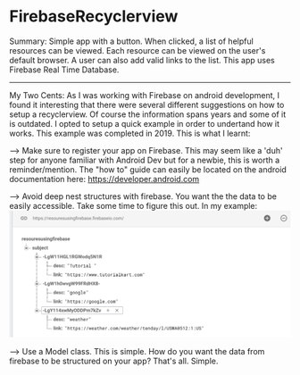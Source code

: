# FirebaseRecyclerview



Summary: Simple app with a button. When clicked, a list of helpful resources can be viewed. Each resource can be viewed on the user's default browser. A user can also add valid links to the list. This app uses Firebase Real Time Database.

-----------------------------------------------------------------------------------------------------------------------------

My Two Cents: As I was working with Firebase on android development, I found it interesting that there were several different suggestions on how to setup a recyclerview. Of course the information spans years and some of it is outdated.  I opted to setup a quick example in order to undertand how it works. This example was completed in 2019. This is what I learnt:

--> Make sure to register your app on Firebase. This may seem like a 'duh' step for anyone familiar with Android Dev but for a newbie, this is worth a reminder/mention. The "how to" guide can easily be located on the android documentation here: https://developer.android.com

--> Avoid deep nest structures with firebase. You want the the data to be easily accessible. Take some time to figure this out. In my example:
   ![Alt text](screenshots/firebase_structure.png?raw=true "Optional Title")
            
--> Use a Model class. This is simple. How do you want the data from firebase to be structured on your app? That's all. Simple.


